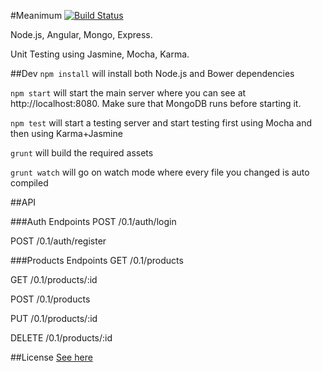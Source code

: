 #Meanimum
[![Build Status](https://semaphoreci.com/api/v1/projects/9467354a-eec5-44c2-a528-cc2a5aca2432/372056/badge.png)](https://semaphoreci.com/kbariotis/meanimum)

Node.js, Angular, Mongo, Express.

Unit Testing using Jasmine, Mocha, Karma.

##Dev
`npm install` will install both Node.js and Bower dependencies

`npm start` will start the main server where you can see at http://localhost:8080. Make sure that MongoDB runs before
 starting it.

`npm test` will start a testing server and start testing first using Mocha and then using Karma+Jasmine

`grunt` will build the required assets

`grunt watch` will go on watch mode where every file you changed is auto compiled

##API

###Auth Endpoints
POST /0.1/auth/login

POST /0.1/auth/register

###Products Endpoints
GET /0.1/products

GET /0.1/products/:id

POST /0.1/products

PUT /0.1/products/:id

DELETE /0.1/products/:id

##License
[See here](https://github.com/kbariotis/meanimum/blob/master/LICENSE)
